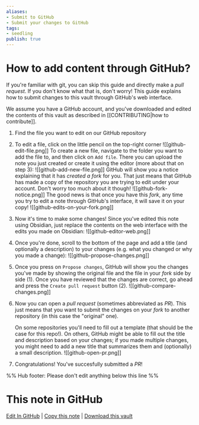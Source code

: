 ```yaml
---
aliases: 
- Submit to GitHub
- Submit your changes to GitHub
tags:
- seedling
publish: true
---
```


# How to add content through GitHub?

If you're familiar with git, you can skip this guide and directly make a *pull request*. If you don't know what that is, don't worry! This guide explains how to submit changes to this vault through GitHub's web interface. 

We assume you have a GitHub account, and you've downloaded and edited the contents of this vault as described in [[CONTRIBUTING|how to contribute]].

1. Find the file you want to edit on our GitHub repository
2. To edit a file, click on the little pencil on the top-right corner
	![[github-edit-file.png]]
	To create a new file, navigate to the folder you want to add the file to, and then click on `Add file`. There you can upload the note you just created or create it using the editor (more about that on step 3):
	![[github-add-new-file.png]]
	GitHub will show you a notice explaining that it has *created a fork* for you. That just means that GitHub has made a copy of the repository you are trying to edit under your account. Don't worry too much about it though!
	![[github-fork-notice.png]]
The good news is that once you have this *fork*, any time you try to edit a note through GitHub's interface, it will save it on your copy!
![[github-edits-on-your-fork.png]]
3. Now it's time to make some changes! Since you've edited this note using Obsidian, just replace the contents on the web interface with the edits you made on Obsidian:
	![[github-editor-web.png]]
4. Once you're done, scroll to the bottom of the page and add a title (and optionally a description) to your changes (e.g. what you changed or why you made a change):
	![[github-propose-changes.png]]
5. Once you press on `Propose changes`, GitHub will show you the changes you've made by showing the original file and the file in your *fork* side by side (1). Once you have reviewed that the changes are correct, go ahead and press the `Create pull request` button (2).
	![[github-compare-changes.png]]
6. Now you can open a *pull request* (sometimes abbreviated as *PR*). This just means that you want to submit the changes on your *fork* to another repository (in this case the "original" one). 

	On some repositories you'll need to fill out a template (that should be the case for this repo!). On others, GitHub might be able to fill out the title and description based on your changes; if you made multiple changes, you might need to add a new title that summarizes them and (optionally) a small description. 
	![[github-open-pr.png]]
7. Congratulations! You've succesfully submitted a *PR*!

%% Hub footer: Please don't edit anything below this line %%

# This note in GitHub

<span class="git-footer">[Edit In GitHub](https://github.dev/obsidian-community/obsidian-hub/blob/main/04%20-%20Guides%2C%20Workflows%2C%20%26%20Courses/Guides/How%20to%20add%20content%20through%20GitHub.md "git-hub-edit-note") | [Copy this note](https://raw.githubusercontent.com/obsidian-community/obsidian-hub/main/04%20-%20Guides%2C%20Workflows%2C%20%26%20Courses/Guides/How%20to%20add%20content%20through%20GitHub.md "git-hub-copy-note") | [Download this vault](https://github.com/obsidian-community/obsidian-hub/archive/refs/heads/main.zip "git-hub-download-vault") </span>
